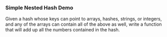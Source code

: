 ### Simple Nested Hash Demo

Given a hash whose keys can point to arrays, hashes, strings, or integers, and any of the arrays can contain all of the above as well, write a function that will add up all the numbers contained in the hash.